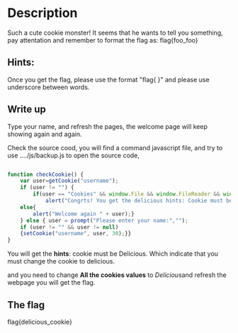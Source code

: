 # Description

Such a cute cookie monster! It seems that he wants to tell you something, pay attentation and remember to format the flag as: flag{foo_foo}

## Hints:

Once you get the flag, please use the format "flag{ }" and please use underscore between words.


## Write up

Type your name, and refresh the pages, the welcome page will keep showing again and again.

Check the source cood, you will find a command javascript file, and try to use ..../js/backup.js to open the source code, 
````javascript

function checkCookie() {
    var user=getCookie("username");
    if (user != "") {
		if(user == "Cookies" && window.File && window.FileReader && window.FileList && window.Blob){
			alert("Congrts! You get the delicious hints: Cookie must be Delicious" );}
	else{
		alert("Welcome again " + user);}
	} else { user = prompt("Please enter your name:","");
	if (user != "" && user != null) 
	{setCookie("username", user, 30);}}
}

````
You will get the <b>hints</b>: cookie must be Delicious. Which indicate that you must change the cookie to delicious.

and you need to change <b>All the cookies values</b> to <i> Delicious</i>and refresh the webpage
you will get the flag.


## The flag
flag{delicious_cookie}

